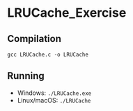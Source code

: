 # LRUCache_Exercise

## Compilation
`gcc LRUCache.c -o LRUCache`

## Running
- Windows: `./LRUCache.exe`
- Linux/macOS: `./LRUCache`
